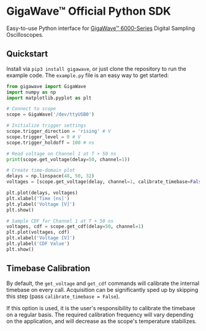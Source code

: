 # GigaWave™ Official Python SDK
Easy-to-use Python interface for [GigaWave™ 6000-Series](https://sjl-instruments.com) Digital Sampling Oscilloscopes.

## Quickstart
Install via `pip3 install gigawave`, or just clone the repository to run the example code.
The `example.py` file is an easy way to get started:
```python
from gigawave import GigaWave
import numpy as np
import matplotlib.pyplot as plt

# Connect to scope
scope = GigaWave('/dev/ttyUSB0')

# Initialize trigger settings
scope.trigger_direction = 'rising' # V
scope.trigger_level = 0 # V
scope.trigger_holdoff = 100 # ns

# Read voltage on Channel 1 at T + 50 ns
print(scope.get_voltage(delay=50, channel=1))

# Create time-domain plot
delays = np.linspace(48, 50, 32)
voltages = [scope.get_voltage(delay, channel=1, calibrate_timebase=False) for delay in delays]

plt.plot(delays, voltages)
plt.xlabel('Time [ns]')
plt.ylabel('Voltage [V]')
plt.show()

# Sample CDF for Channel 1 at T + 50 ns
voltages, cdf = scope.get_cdf(delay=50, channel=1)
plt.plot(voltages, cdf)
plt.xlabel('Voltage [V]')
plt.ylabel('CDF Value')
plt.show()
```

## Timebase Calibration
By default, the `get_voltage` and `get_cdf` commands will calibrate the internal timebase on every call.
Acquisition can be significantly sped up by skipping this step (pass `calibrate_timebase = False`).

If this option is used, it is the user's responsibility to calibrate the timebase on a regular basis.
The required calibration frequency will vary depending on the application,
and will decrease as the scope's temperature stabilizes.
